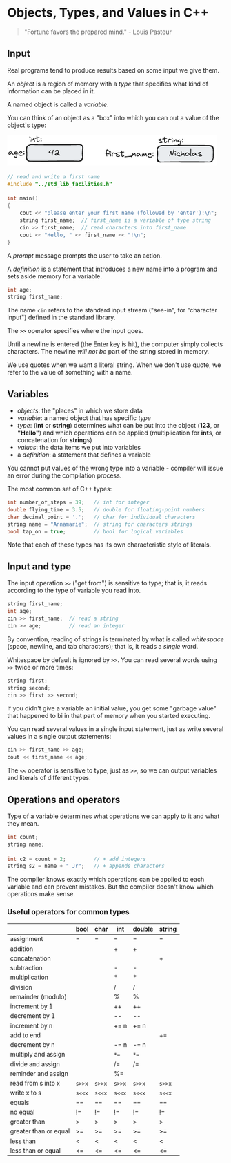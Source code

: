 # Objects, Types, and Values in C++

> "Fortune favors the prepared mind." - Louis Pasteur

## Input

Real programs tend to produce results based on some input we give them.

An *object* is a region of memory with a *type* that specifies what kind of information can be placed in it.

A named object is called a *variable*.

You can think of an object as a "box" into which you can out a value of the object's type:

![object's box representation](img/box.png)

```c++
// read and write a first name
#include "../std_lib_facilities.h"

int main()
{
    cout << "please enter your first name (followed by 'enter'):\n";
    string first_name;  // first_name is a variable of type string
    cin >> first_name;  // read characters into first_name
    cout << "Hello, " << first_name << "!\n";
}
```

A *prompt* message prompts the user to take an action.

A *definition* is a statement that introduces a new name into a program and sets aside memory for a variable.

```c++
int age;
string first_name;
```

The name `cin` refers to the standard input stream ("see-in", for "character input") defined in the standard library.

The `>>` operator specifies where the input goes. 

Until a newline is entered (the Enter key is hit), the computer simply collects characters. The newline *will not be* part of the string stored in memory.

We use quotes when we want a literal string. When we don't use quote, we refer to the value of something with a name.

## Variables

- *objects*: the "places" in which we store data
- *variable*: a named object that has specific *type*
- *type*: (**int** or **string**) determines what can be put into the object (**123**, or **"Hello"**) and which operations can be applied (multiplication for **int**s, or concatenation for **string**s)
- *values*: the data items we put into variables
- a *definition*: a statement that defines a variable

You cannot put values of the wrong type into a variable - compiler will issue an error during the compilation process.

The most common set of C++ types:

```c++
int number_of_steps = 39;   // int for integer
double flying_time = 3.5;   // double for floating-point numbers
char decimal_point = '.';   // char for individual characters
string name = "Annamarie";  // string for characters strings
bool tap_on = true;         // bool for logical variables
```

Note that each of these types has its own characteristic style of literals.

## Input and type

The input operation `>>` ("get from") is sensitive to type; that is, it reads according to the type of variable you read into.

```c++
string first_name;
int age;
cin >> first_name;  // read a string
cin >> age;         // read an integer
```

By convention, reading of strings is terminated by what is called *whitespace* (space, newline, and tab characters); that is, it reads a *single* word.

Whitespace by default is ignored by `>>`.
You can read several words using `>>` twice or more times:

```c++
string first;
string second;
cin >> first >> second;
```

If you didn't give a variable an initial value, you get some "garbage value" that happened to bi in that part of memory when you started executing.

You can read several values in a single input statement, just as write several values in a single output statements:

```c++
cin >> first_name >> age;
cout << first_name << age;
```

The `<<` operator is sensitive to type, just as `>>`, so we can output variables and literals of different types.

## Operations and operators

Type of a variable determines what operations we can apply to it and what they mean.

```c++
int count;
string name;

int c2 = count + 2;         // + add integers
string s2 = name + " Jr";   // + appends characters
```

The compiler knows exactly which operations can be applied to each variable and can prevent mistakes. But the compiler doesn't know which operations make sense.

### Useful operators for common types

|                   | bool | char | int | double | string |
| ----------------- | ---- | ---- | --- | ------ | ------ |
| assignment        | = | = | = | = | = |
| addition          | | | + | + | |
| concatenation     | | | | | + | 
| subtraction       | | | - | - | | 
| multiplication    | | | * | * | |
| division          | | | / | / | |
| remainder (modulo)| | | % | % | |
| increment by 1    | | | ++ | ++ | |
| decrement by 1    | | | -- | -- | |
| increment by n    | | | += n | += n | |
| add to end        | | | | | += |
| decrement by n        | | | -= n | -= n | |
| multiply and assign   | | | `*=` | `*=` | |
| divide and assign     | | | /= | /= | |
| reminder and assign   | | | %= | | |
| read from s into x    | `s>>x` | `s>>x` | `s>>x` | `s>>x` | `s>>x` |
| write x to s          | `s<<x` | `s<<x` | `s<<x` | `s<<x` | `s<<x` |
| equals                | == | == | == | == | == |
| no equal              | != | != | != | != | != |
| greater than          | >  | >  | >  | >  | >  |
| greater than or equal | >= | >= | >= | >= | >= |
| less than             | <  | <  | <  | <  | <  |
| less than or equal    | <= | <= | <= | <= | <= |

